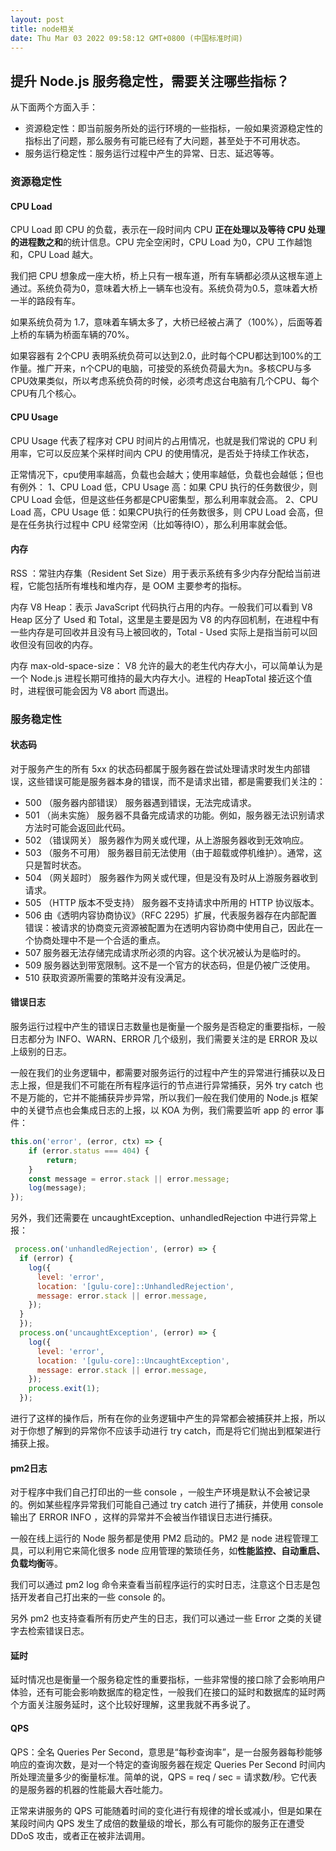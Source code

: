 ```yaml
---
layout: post
title: node相关
date: Thu Mar 03 2022 09:58:12 GMT+0800 (中国标准时间)
---
```


## 提升 Node.js 服务稳定性，需要关注哪些指标？

从下面两个方面入手：
- 资源稳定性：即当前服务所处的运行环境的一些指标，一般如果资源稳定性的指标出了问题，那么服务有可能已经有了大问题，甚至处于不可用状态。
- 服务运行稳定性：服务运行过程中产生的异常、日志、延迟等等。

### 资源稳定性

#### CPU Load 

CPU Load 即 CPU 的负载，表示在一段时间内 CPU **正在处理以及等待 CPU 处理的进程数之和**的统计信息。CPU 完全空闲时，CPU Load 为0，CPU 工作越饱和，CPU Load 越大。

我们把 CPU 想象成一座大桥，桥上只有一根车道，所有车辆都必须从这根车道上通过。系统负荷为0，意味着大桥上一辆车也没有。系统负荷为0.5，意味着大桥一半的路段有车。

如果系统负荷为 1.7，意味着车辆太多了，大桥已经被占满了（100%），后面等着上桥的车辆为桥面车辆的70%。

如果容器有 2个CPU 表明系统负荷可以达到2.0，此时每个CPU都达到100%的工作量。推广开来，n个CPU的电脑，可接受的系统负荷最大为n。多核CPU与多CPU效果类似，所以考虑系统负荷的时候，必须考虑这台电脑有几个CPU、每个CPU有几个核心。

#### CPU Usage

CPU Usage 代表了程序对 CPU 时间片的占用情况，也就是我们常说的 CPU 利用率，它可以反应某个采样时间内 CPU 的使用情况，是否处于持续工作状态，

正常情况下，cpu使用率越高，负载也会越大；使用率越低，负载也会越低；但也有例外：
1、CPU Load 低，CPU Usage 高：如果 CPU 执行的任务数很少，则 CPU Load 会低，但是这些任务都是CPU密集型，那么利用率就会高。
2、CPU Load 高，CPU Usage 低：如果CPU执行的任务数很多，则 CPU Load 会高，但是在任务执行过程中 CPU 经常空闲（比如等待IO），那么利用率就会低。

#### 内存

RSS ：常驻内存集（Resident Set Size）用于表示系统有多少内存分配给当前进程，它能包括所有堆栈和堆内存，是 OOM 主要参考的指标。

内存 V8 Heap：表示 JavaScript 代码执行占用的内存。一般我们可以看到 V8 Heap 区分了 Used 和 Total，这里是主要是因为 V8 的内存回机制，在进程中有一些内存是可回收并且没有马上被回收的，Total - Used 实际上是指当前可以回收但没有回收的内存。

内存 max-old-space-size：
V8 允许的最大的老生代内存大小，可以简单认为是一个 Node.js 进程长期可维持的最大内存大小。进程的 HeapTotal 接近这个值时，进程很可能会因为 V8 abort 而退出。

### 服务稳定性

#### 状态码

对于服务产生的所有 5xx 的状态码都属于服务器在尝试处理请求时发生内部错误，这些错误可能是服务器本身的错误，而不是请求出错，都是需要我们关注的：

- 500	（服务器内部错误）  服务器遇到错误，无法完成请求。
- 501	（尚未实施） 服务器不具备完成请求的功能。例如，服务器无法识别请求方法时可能会返回此代码。
- 502	（错误网关） 服务器作为网关或代理，从上游服务器收到无效响应。
- 503	（服务不可用） 服务器目前无法使用（由于超载或停机维护）。通常，这只是暂时状态。
- 504	（网关超时）  服务器作为网关或代理，但是没有及时从上游服务器收到请求。
- 505	（HTTP 版本不受支持） 服务器不支持请求中所用的 HTTP 协议版本。
- 506	由《透明内容协商协议》（RFC 2295）扩展，代表服务器存在内部配置错误：被请求的协商变元资源被配置为在透明内容协商中使用自己，因此在一个协商处理中不是一个合适的重点。
- 507	服务器无法存储完成请求所必须的内容。这个状况被认为是临时的。
- 509	服务器达到带宽限制。这不是一个官方的状态码，但是仍被广泛使用。
- 510	获取资源所需要的策略并没有没满足。

#### 错误日志

服务运行过程中产生的错误日志数量也是衡量一个服务是否稳定的重要指标，一般日志都分为 INFO、WARN、ERROR 几个级别，我们需要关注的是 ERROR 及以上级别的日志。

一般在我们的业务逻辑中，都需要对服务运行的过程中产生的异常进行捕获以及日志上报，但是我们不可能在所有程序运行的节点进行异常捕获，另外 try catch 也不是万能的，它并不能捕获异步异常，所以我们一般在我们使用的 Node.js 框架中的关键节点也会集成日志的上报，以 KOA 为例，我们需要监听 app 的 error 事件：

```js
this.on('error', (error, ctx) => {
    if (error.status === 404) {
        return;
    }
    const message = error.stack || error.message;
    log(message);
});
```

另外，我们还需要在 uncaughtException、unhandledRejection 中进行异常上报：

```js
 process.on('unhandledRejection', (error) => {
  if (error) {
    log({
      level: 'error',
      location: '[gulu-core]::UnhandledRejection',
      message: error.stack || error.message,
    });
  }
  });
  process.on('uncaughtException', (error) => {
    log({
      level: 'error',
      location: '[gulu-core]::UncaughtException',
      message: error.stack || error.message,
    });
    process.exit(1);
  });
```

进行了这样的操作后，所有在你的业务逻辑中产生的异常都会被捕获并上报，所以对于你想了解到的异常你不应该手动进行 try catch，而是将它们抛出到框架进行捕获上报。

####  pm2日志

对于程序中我们自己打印出的一些 console ，一般生产环境是默认不会被记录的。例如某些程序异常我们可能自己通过 try catch 进行了捕获，并使用 console 输出了 ERROR INFO ，这样的异常并不会被当作错误日志进行捕获。

一般在线上运行的 Node 服务都是使用 PM2 启动的。PM2 是 node 进程管理工具，可以利用它来简化很多 node 应用管理的繁琐任务，如**性能监控、自动重启、负载均衡**等。

我们可以通过 pm2 log 命令来查看当前程序运行的实时日志，注意这个日志是包括开发者自己打出来的一些 console 的。

另外 pm2 也支持查看所有历史产生的日志，我们可以通过一些 Error 之类的关键字去检索错误日志。

#### 延时

延时情况也是衡量一个服务稳定性的重要指标，一些非常慢的接口除了会影响用户体验，还有可能会影响数据库的稳定性，一般我们在接口的延时和数据库的延时两个方面关注服务延时，这个比较好理解，这里我就不再多说了。

#### QPS

QPS：全名 Queries Per Second，意思是“每秒查询率”，是一台服务器每秒能够响应的查询次数，是对一个特定的查询服务器在规定 Queries Per Second 时间内所处理流量多少的衡量标准。简单的说，QPS = req / sec = 请求数/秒。它代表的是服务器的机器的性能最大吞吐能力。

正常来讲服务的 QPS 可能随着时间的变化进行有规律的增长或减小，但是如果在某段时间内 QPS 发生了成倍的数量级的增长，那么有可能你的服务正在遭受 DDoS 攻击，或者正在被非法调用。
